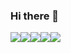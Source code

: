 ### Hi there 👋

<div style="display: flex;">
<img src="https://img.shields.io/badge/HTML-E34F26?style=for-the-badge&logo=HTML5&logoColor=fff"/>
<img src="https://img.shields.io/badge/CSS-1572B6?style=for-the-badge&logo=CSS3&logoColor=fff"/>
<img src="https://img.shields.io/badge/SASS-CC6699?style=for-the-badge&logo=SASS&logoColor=fff"/>
<img src="https://img.shields.io/badge/BEM-FF8C00?style=for-the-badge&logo=SASS&logoColor=fff"/>
<img src="https://img.shields.io/badge/VS CODE-007ACC?style=for-the-badge&logo=Visual Studio Code&logoColor=fff"/>
</div>

<!--
**VovaKyrylenko/VovaKyrylenko** is a ✨ _special_ ✨ repository because its `README.md` (this file) appears on your GitHub profile.

Here are some ideas to get you started:

- 🔭 I’m currently working on ...
- 🌱 I’m currently learning ...
- 👯 I’m looking to collaborate on ...
- 🤔 I’m looking for help with ...
- 💬 Ask me about ...
- 📫 How to reach me: ...
- 😄 Pronouns: ...
- ⚡ Fun fact: ...
-->
